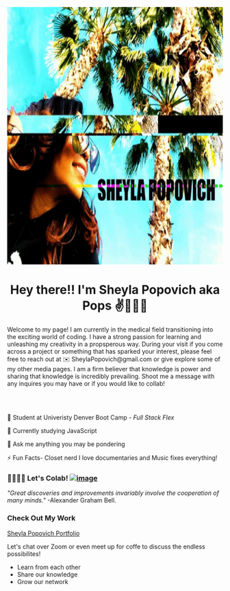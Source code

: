 

<img src="https://github.com/SheylaPopovich/SheylaPopovich/blob/main/pop-giphy.gif" alt="alt text" width="1000" height="600">
<h1 align="center"> Hey there!! I'm Sheyla Popovich aka Pops ✌️👩🏻‍💻 </h1>

<p> Welcome to my page! I am currently in the medical field transitioning into the  exciting world of coding. I have a strong passion for learning and unleashing my creativity in a propsperous way. During your visit if you come across a project or something that has sparked your interest, please feel free to reach out at ✉️ SheylaPopovich@gmail.com or give explore some of my other media pages. I am a firm believer that knowledge is power and sharing that knowledge is incredibly prevailing. Shoot me a message with any inquires you may have or if you would like to collab!</p>
<br>
</br>

💼 Student at Univeristy Denver Boot Camp - _Full Stack Flex_

🚧 Currently studying JavaScript

💬 Ask me anything you may be pondering 

⚡ Fun Facts- Closet nerd I love documentaries and Music fixes everything! 



### 🤜🏻🤛🏻 Let's Colab! [![image](https://user-images.githubusercontent.com/84256748/132616434-3aa62bb9-5e2e-4eb3-94a4-34ebe9d9eaa0.png)](https://www.linkedin.com/in/sheyla-popovich-fsd/)
_"Great discoveries and improvements invariably involve the cooperation of many minds."_ <span>-Alexander Graham Bell.</span>
<brk>
 </br>



### Check Out My Work
[Sheyla Popovich Portfolio](https://sheylapopovich.github.io/sheyla-michelle-popovich/)

Let's chat over Zoom or even meet up for coffe to discuss the endless possibilites! 
  *  Learn from each other
  *  Share our knowledge
  *  Grow our network
<br>
